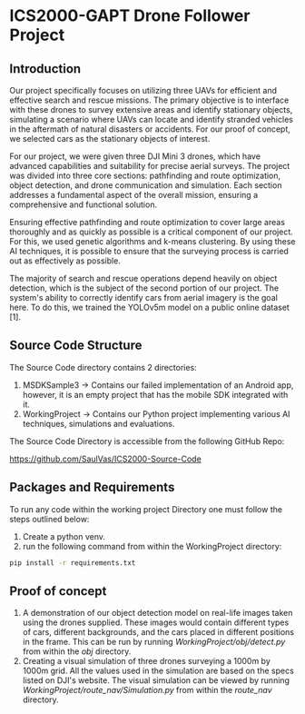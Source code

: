 # ICS2000-GAPT Drone Follower Project

## Introduction

Our project specifically focuses on utilizing three UAVs for efficient and effective search and rescue missions. The primary objective is to interface with these drones to survey extensive areas and identify stationary objects, simulating a scenario where UAVs can locate and identify stranded vehicles in the aftermath of natural disasters or accidents. For our proof of concept, we selected cars as the stationary objects of interest.

For our project, we were given three DJI Mini 3 drones, which have advanced capabilities and suitability for precise aerial surveys. The project was divided into three core sections: pathfinding and route optimization, object detection, and drone communication and simulation. Each section addresses a fundamental aspect of the overall mission, ensuring a comprehensive and functional solution.

Ensuring effective pathfinding and route optimization to cover large areas thoroughly and as quickly as possible is a critical component of our project. For this, we used genetic algorithms and k-means clustering. By using these AI techniques, it is possible to ensure that the surveying process is carried out as effectively as possible.

The majority of search and rescue operations depend heavily on object detection, which is the subject of the second portion of our project. The system's ability to correctly identify cars from aerial imagery is the goal here. To do this, we trained the YOLOv5m model on a public online dataset [1].

## Source Code Structure

The Source Code directory contains 2 directories:

1. MSDKSample3 -> Contains our failed implementation of an Android app, however, it is an empty project that has the mobile SDK integrated with it.
2. WorkingProject -> Contains our Python project implementing various AI techniques, simulations and evaluations.

The Source Code Directory is accessible from the following GitHub Repo:

https://github.com/SaulVas/ICS2000-Source-Code

## Packages and Requirements

To run any code within the working project Directory one must follow the steps outlined below:
1. Create a python venv.
2. run the following command from within the WorkingProject directory:
```bash
pip install -r requirements.txt
```

## Proof of concept

1. A demonstration of our object detection model on real-life images taken using the drones supplied. These images would contain different types of cars, different backgrounds, and the cars placed in different positions in the frame. This can be run by running *WorkingProject/obj/detect.py* from within the *obj* directory.
2. Creating a visual simulation of three drones surveying a 1000m by 1000m grid. All the values used in the simulation are based on the specs listed on DJI's website. The visual simulation can be viewed by running *WorkingProject/route_nav/Simulation.py* from within the *route_nav* directory.
